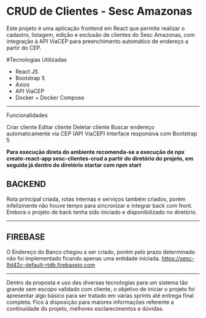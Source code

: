 # CRUD de Clientes - Sesc Amazonas

Este projeto é uma aplicação frontend em React que permite realizar o cadastro, listagem, edição e exclusão de clientes do Sesc Amazonas, com integração à API ViaCEP para preenchimento automático de endereço a partir do CEP.

#Tecnologias Utilizadas

- React JS
- Bootstrap 5
- Axios
- API ViaCEP
- Docker + Docker Compose

---
Funcionalidades

Criar cliente
Editar cliente
Deletar cliente
Buscar endereço automaticamente via CEP (API ViaCEP)
Interface responsiva com Bootstrap 5

**Para execução direta do ambiente recomenda-se a execução de npx create-react-app sesc-clientes-crud a partir do diretório do projeto, em seguida já dentro do diretório startar com npm start**

## BACKEND

Rota principal criada, rotas internas e serviços também criados, porém infelizmente não houve tempo para sincronizar e integrar back com front. Embora o projeto de back tenha sido iniciado e disponibilizado no diretório.

---

## FIREBASE
O Endereço do Banco chegou a ser criado, porém pelo prazo determinado não foi implementado ficando apenas uma entidade iniciada.
https://sesc-9d42c-default-rtdb.firebaseio.com


------------------------------- 
Dentro da proposta e uso das diversas tecnologias para um sistema tão grande sem escopo validado com cliente, o objetivo de iniciar o projeto foi apresentar algo básico para ser tratado em várias sprints até entrega final completa. Fico à disposição para maiores informações referente a continuidade do projeto, melhores esclarecimentos e dúvidas.
